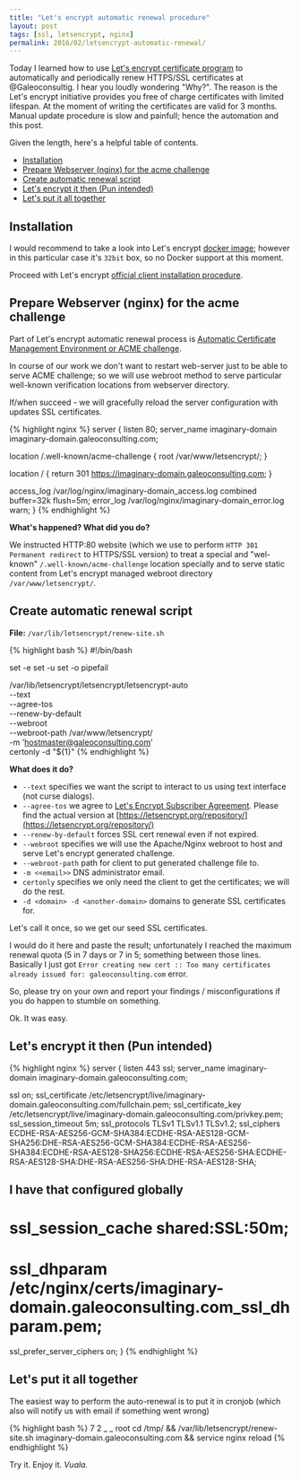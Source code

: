 ```yaml
---
title: "Let's encrypt automatic renewal procedure"
layout: post
tags: [ssl, letsencrypt, nginx]
permalink: 2016/02/letsencrypt-automatic-renewal/
---
```


Today I learned how to use [Let's encrypt certificate program][1] to
automatically and periodically renew HTTPS/SSL certificates at @Galeoconsultig.
I hear you loudly wondering "Why?". The reason is the Let's encrypt initiative
provides you free of charge certificates with limited lifespan. At the moment
of writing the certificates are valid for 3 months. Manual update procedure 
is slow and painfull; hence the automation and this post.

Given the length, here's a helpful table of contents.

- [Installation](#installation)
- [Prepare Webserver (nginx) for the acme challenge](#prepare-webserver-nginx-for-the-acme-challenge)
- [Create automatic renewal script](#create-automatic-renewal-script)
- [Let's encrypt it then (Pun intended)](#lets-encrypt-it-then-pun-intended)
- [Let's put it all together](#lets-put-it-all-together)

## Installation
I would recommend to take a look into Let's encrypt
[docker image][running-with-docker]; however in this particular case it's
`32bit` box, so no Docker support at this moment.

Proceed with Let's encrypt [official client installation procedure][letsenrypt-installation].

## Prepare Webserver (nginx) for the acme challenge
Part of Let's encrypt automatic renewal process is [Automatic Certificate Management Environment or ACME challenge][acme-challenge].

In course of our work we don't want to restart web-server just to be able to
serve ACME challenge; so we will use webroot method to serve particular
well-known verification locations from webserver directory.

If/when succeed - we will gracefully reload the server configuration with
updates SSL certificates.

{% highlight nginx %}
server {
  listen      80;     server_name imaginary-domain imaginary-domain.galeoconsulting.com;

  location /.well-known/acme-challenge {
    root /var/www/letsencrypt/;
  }

  location / {
    return 301 https://imaginary-domain.galeoconsulting.com;
  }

  access_log /var/log/nginx/imaginary-domain_access.log combined buffer=32k flush=5m;
  error_log /var/log/nginx/imaginary-domain_error.log warn;
}
{% endhighlight %}

**What's happened? What did you do?**

We instructed HTTP:80 website (which we use to perform `HTTP 301 Permanent
redirect` to HTTPS/SSL version) to treat a special and "wel-known"
`/.well-known/acme-challenge` location specially and to serve static content
from Let's encrypt managed webroot directory `/var/www/letsencrypt/`.

## Create automatic renewal script
**File:** `/var/lib/letsencrypt/renew-site.sh`

{% highlight bash %}
#!/bin/bash

set -e
set -u
set -o pipefail

/var/lib/letsencrypt/letsencrypt/letsencrypt-auto \
  --text \
  --agree-tos \
  --renew-by-default \
  --webroot  \
  --webroot-path /var/www/letsencrypt/ \
  -m 'hostmaster@galeoconsulting.com' \
  certonly -d "${1}"
{% endhighlight %}

**What does it do?**

- `--text` specifies we want the script to interact to us using text interface
  (not curse dialogs).
- `--agree-tos` we agree to
  [Let's Encrypt Subscriber Agreement][letsencrypt-subscriber-agreement].
  Please find the actual version at [https://letsencrypt.org/repository/](https://letsencrypt.org/repository/)
- `--renew-by-default` forces SSL cert renewal even if not expired.
- `--webroot` specifies we will use the Apache/Nginx webroot to host and serve
  Let's encrypt generated challenge.
- `--webroot-path` path for client to put generated challenge file to.
- `-m <<email>>` DNS administrator email.
- `certonly` specifies we only need the client to get the certificates; we will
  do the rest.
- `-d <domain> -d <another-domain>` domains to generate SSL certificates for.

Let's call it once, so we get our seed SSL certificates.

I would do it here and paste the result; unfortunately I reached the maximum
renewal quota (5 in 7 days or 7 in 5; something between those lines.
Basically I just got `Error creating new cert :: Too many certificates already
issued for: galeoconsulting.com` error.

So, please try on your own and report your findings / misconfigurations if you
do happen to stumble on something.

Ok. It was easy.

## Let's encrypt it then (Pun intended)

{% highlight nginx %}
server {
  listen      443 ssl;
  server_name imaginary-domain imaginary-domain.galeoconsulting.com;

   ssl on;
   ssl_certificate /etc/letsencrypt/live/imaginary-domain.galeoconsulting.com/fullchain.pem;
   ssl_certificate_key /etc/letsencrypt/live/imaginary-domain.galeoconsulting.com/privkey.pem;
   ssl_session_timeout 5m;
   ssl_protocols TLSv1 TLSv1.1 TLSv1.2;
   ssl_ciphers ECDHE-RSA-AES256-GCM-SHA384:ECDHE-RSA-AES128-GCM-SHA256:DHE-RSA-AES256-GCM-SHA384:ECDHE-RSA-AES256-SHA384:ECDHE-RSA-AES128-SHA256:ECDHE-RSA-AES256-SHA:ECDHE-RSA-AES128-SHA:DHE-RSA-AES256-SHA:DHE-RSA-AES128-SHA;

  ## I have that configured globally
  # ssl_session_cache shared:SSL:50m;
  # ssl_dhparam /etc/nginx/certs/imaginary-domain.galeoconsulting.com_ssl_dhparam.pem;
  ssl_prefer_server_ciphers on;
}
{% endhighlight %}

## Let's put it all together
The easiest way to perform the auto-renewal is to put it in cronjob (which also
will notify us with email if something went wrong)

{% highlight bash %}
7    2 _ _   root    cd /tmp/ && /var/lib/letsencrypt/renew-site.sh imaginary-domain.galeoconsulting.com && service nginx reload
{% endhighlight %}

Try it. Enjoy it. _Vuala._

<!-- References -->
[1]: https://letsencrypt.org/ "Let's encrypt certificate program"
[running-with-docker]: http://letsencrypt.readthedocs.org/en/latest/using.html#running-with-docker "Let's encrypt running with Docker"
[letsenrypt-installation]: https://github.com/letsencrypt/letsencrypt#installation "Let's encrypt official client installation guide"
[letsencrypt-subscriber-agreement]: https://letsencrypt.org/documents/LE-SA-v1.0.1-July-27-2015.pdf "Let’s Encrypt Subscriber Agreement"
[acme-challenge]: https://letsencrypt.github.io/acme-spec/ "Automatic Certificate Management Environment (ACME)"
